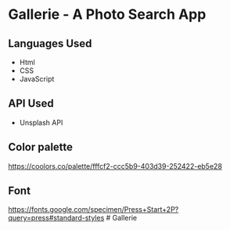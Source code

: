 # Gallerie - A Photo Search App


## Languages Used

- Html
- CSS
- JavaScript

## API Used 

- Unsplash API 

## Color palette

https://coolors.co/palette/fffcf2-ccc5b9-403d39-252422-eb5e28

## Font

https://fonts.google.com/specimen/Press+Start+2P?query=press#standard-styles
#   G a l l e r i e  
 